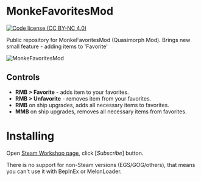 # MonkeFavoritesMod
[![Code license (CC BY-NC 4.0)](https://img.shields.io/badge/License-CC%20BY--NC%204.0-blue.svg?style=flat-square)](https://creativecommons.org/licenses/by-nc/4.0)

Public repository for MonkeFavoritesMod
 (Quasimorph Mod). Brings new small feature - adding items to 'Favorite'

![MonkeFavoritesMod](https://github.com/user-attachments/assets/c52fbe57-cd06-41f4-bf52-612d2bdff0d8)

## Controls

* **RMB > Favorite** - adds item to your favorites.
* **RMB > Unfavorite** - removes item from your favorites.
* **RMB** on ship upgrades, adds all necessary items to favorites.
* **MMB** on ship upgrades, removes all necessary items from favorites.

# Installing
Open [Steam Workshop page](https://steamcommunity.com/sharedfiles/filedetails/?id=3404205113), click [*Subscribe*] button.

There is no support for non-Steam versions (EGS/GOG/others), that means you can't use it with BepInEx or MelonLoader.
